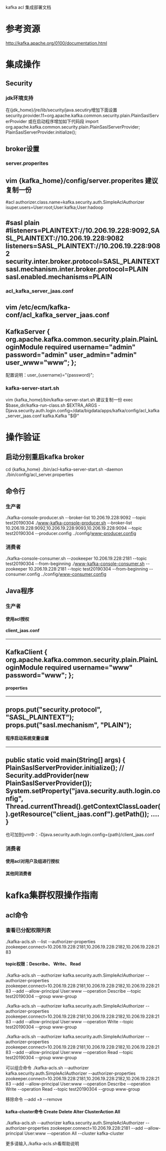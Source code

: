 ﻿kafka acl 集成部署文档

# 参考资源
http://kafka.apache.org/0100/documentation.html

# 集成操作
## Security
### jdk环境支持
在{jdk_home}/jre/lib/security/java.secutiry增加下面设置
security.provider.11=org.apache.kafka.common.security.plain.PlainSaslServerProvider
或在启动程序增加如下代码段
import org.apache.kafka.common.security.plain.PlainSaslServerProvider;
PlainSaslServerProvider.initialize();

## broker设置
### server.properites
vim {kafka_home}/config/server.properites  建议复制一份
------------------------------------------------------------------------------
#acl
authorizer.class.name=kafka.security.auth.SimpleAclAuthorizer
isuper.users=User:root;User:kafka;User:hadoop

#sasl plain
#listeners=PLAINTEXT://10.206.19.228:9092,SASL_PLAINTEXT://10.206.19.228:9082
listeners=SASL_PLAINTEXT://10.206.19.228:9082
security.inter.broker.protocol=SASL_PLAINTEXT
sasl.mechanism.inter.broker.protocol=PLAIN
sasl.enabled.mechanisms=PLAIN
------------------------------------------------------------------------------

### acl_kafka_server_jaas.conf
vim /etc/ecm/kafka-conf/acl_kafka_server_jaas.conf
------------------------------------------------------------------------------
KafkaServer {
    org.apache.kafka.common.security.plain.PlainLoginModule required
    username="admin"
    password="admin"
    user_admin="admin"
    user_www="www";
};
------------------------------------------------------------------------------
配置说明：user_{username}="{password}";

### kafka-server-start.sh
vim {kafka_home}/bin/kafka-server-start.sh  建议复制一份
exec $base_dir/kafka-run-class.sh $EXTRA_ARGS -Djava.security.auth.login.config=/data/bigdata/apps/kafka/config/acl_kafka_server_jaas.conf kafka.Kafka "$@"

# 操作验证
## 启动分别重启kafka broker
cd {kafka_home}
./bin/acl-kafka-server-start.sh -daemon ./bin/config/acl_server.properties

## 命令行
### 生产者
./kafka-console-producer.sh --broker-list 10.206.19.228:9092 --topic test20190304
./www-kafka-console-producer.sh --broker-list 10.206.19.228:9092,10.206.19.228:9093,10.206.19.228:9094 --topic test20190304 --producer.config ../config/www-producer.config

### 消费者 
./kafka-console-consumer.sh --zookeeper 10.206.19.228:2181 --topic test20190304 --from-beginning
./www-kafka-console-consumer.sh --zookeeper 10.206.19.228:2181 --topic test20190304 --from-beginning --consumer.config ../config/www-consumer.config

## Java程序
### 生产者
#### 使用acl授权

#### client_jaas.conf
------------------------------------------------------------------------------
KafkaClient {
  org.apache.kafka.common.security.plain.PlainLoginModule required
  username="www"
  password="www";
};
------------------------------------------------------------------------------

#### properties
------------------------------------------------------------------------------
props.put("security.protocol", "SASL_PLAINTEXT");
props.put("sasl.mechanism", "PLAIN");
------------------------------------------------------------------------------

#### 程序启动系统变量设置
------------------------------------------------------------------------------
public static void main(String[] args) {
    PlainSaslServerProvider.initialize();
    // Security.addProvider(new PlainSaslServerProvider());
    System.setProperty("java.security.auth.login.config", Thread.currentThread().getContextClassLoader().getResource("client_jaas.conf").getPath());
    ....
}
------------------------------------------------------------------------------
也可加到jvm中：-Djava.security.auth.login.config={path}/client_jaas.conf

### 消费者
#### 使用acl对用户及组进行授权
#### 其他同消费者


# kafka集群权限操作指南
## acl命令
### 查看已分配权限列表
./kafka-acls.sh --list --authorizer-properties zookeeper.connect=10.206.19.228:2181,10.206.19.228:2182,10.206.19.228:2183

#### topic权限：Describe、 Write、 Read
./kafka-acls.sh --authorizer kafka.security.auth.SimpleAclAuthorizer --authorizer-properties zookeeper.connect=10.206.19.228:2181,10.206.19.228:2182,10.206.19.228:2183 --add --allow-principal User:www --operation Describe --topic test20190304 --group www-group

./kafka-acls.sh --authorizer kafka.security.auth.SimpleAclAuthorizer --authorizer-properties zookeeper.connect=10.206.19.228:2181,10.206.19.228:2182,10.206.19.228:2183 --add --allow-principal User:www --operation Write --topic test20190304 --group www-group

./kafka-acls.sh --authorizer kafka.security.auth.SimpleAclAuthorizer --authorizer-properties zookeeper.connect=10.206.19.228:2181,10.206.19.228:2182,10.206.19.228:2183 --add --allow-principal User:www --operation Read --topic test20190304 --group www-group

可以组合命令
./kafka-acls.sh --authorizer kafka.security.auth.SimpleAclAuthorizer --authorizer-properties zookeeper.connect=10.206.19.228:2181,10.206.19.228:2182,10.206.19.228:2183 --add --allow-principal User:www --operation Describe --operation Write --operation Read --topic test20190304 --group www-group

移除命令 --add =》 --remove

#### kafka-cluster命令  Create Delete Alter ClusterAction All
./kafka-acls.sh --authorizer kafka.security.auth.SimpleAclAuthorizer --authorizer-properties zookeeper.connect=10.206.19.228:2181 --add --allow-principal User:www --operation All --cluster kafka-cluster

更多请输入./kafka-acls.sh看帮助说明


